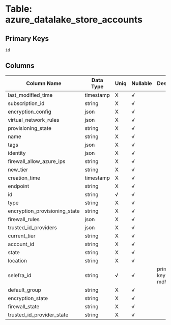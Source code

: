 # Table: azure_datalake_store_accounts

## Primary Keys 

```
id
```


## Columns 

|  Column Name   |  Data Type  | Uniq | Nullable | Description | 
|  ----  | ----  | ----  | ----  | ---- | 
| last_modified_time | timestamp | X | √ |  | 
| subscription_id | string | X | √ |  | 
| encryption_config | json | X | √ |  | 
| virtual_network_rules | json | X | √ |  | 
| provisioning_state | string | X | √ |  | 
| name | string | X | √ |  | 
| tags | json | X | √ |  | 
| identity | json | X | √ |  | 
| firewall_allow_azure_ips | string | X | √ |  | 
| new_tier | string | X | √ |  | 
| creation_time | timestamp | X | √ |  | 
| endpoint | string | X | √ |  | 
| id | string | √ | √ |  | 
| type | string | X | √ |  | 
| encryption_provisioning_state | string | X | √ |  | 
| firewall_rules | json | X | √ |  | 
| trusted_id_providers | json | X | √ |  | 
| current_tier | string | X | √ |  | 
| account_id | string | X | √ |  | 
| state | string | X | √ |  | 
| location | string | X | √ |  | 
| selefra_id | string | √ | √ | primary keys value md5 | 
| default_group | string | X | √ |  | 
| encryption_state | string | X | √ |  | 
| firewall_state | string | X | √ |  | 
| trusted_id_provider_state | string | X | √ |  | 


